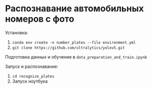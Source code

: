 # Распознавание автомобильных номеров с фото

Установка:

1. `conda env create -n number_plates --file environment.yml`
2. `git clone https://github.com/ultralytics/yolov5.git`

Подготовка данных и обучение в `data_preparation_and_train.ipynb`


Запуск и распознавание:
1. `cd recognize_plates`
2. Запуск ноутбука


